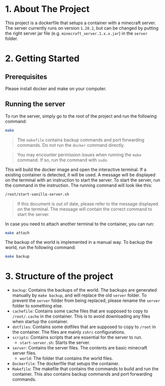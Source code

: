 # 1. About The Project

This project is a dockerfile that setups a container with a minecraft server. The server currently runs on version `1.20.2`, but can be changed by putting the right server jar file (e.g. `minecraft_server.1.x.x.jar`) in the `server` folder.

# 2. Getting Started

## Prerequisites

Please install docker and make on your computer.

## Running the server

To run the server, simply go to the root of the project and run the following command:

```bash
make
```

> The `makefile` contains backup commands and port forwarding commands. Do not run the `docker` command directly.

> You may encounter permission issues when running the `make` command. If so, run the command with `sudo`.

This will build the docker image and open the interactive terminal. If a existing container is detected, it will be used. A message will be displayed on the terminal with an instruction to start the server. To start the server, run the command in the instruction. The running command will look like this:

```bash
/root/start-vanilla-server.sh
```

> If this document is out of date, please refer to the message displayed on the terminal. The message will contain the correct command to start the server.

In case you need to attach another terminal to the container, you can run:

```bash
make attach
```

The backup of the world is implemented in a manual way. To backup the world, run the following command:

```bash
make backup
```

# 3. Structure of the project

- `backup`: Contains the backups of the world. The backups are generated manually by `make backup`, and will replace the old `server` folder. To prevent the `server` folder from being replaced, please rename the `server` folder to something else.
- `cachefile`: Contains some cache files that are supposed to copy to `/root/.cache` in the container. This is to avoid downloading any files when startup the container.
- `dotfiles`: Contains some dotfiles that are supposed to copy to `/root` in the container. The files are mainly `zshrc` configurations.
- `scripts`: Contains scripts that are essential for the server to run.
  - `start-server.sh`: Starts the server.
- `server`: Contains the server files. The contents are basic minecraft server files.
  - `world`: The folder that contains the world files.
- `Dockerfile`: The dockerfile that setups the container.
- `Makefile`: The makefile that contains the commands to build and run the container. This also contains backup commands and port forwarding commands.